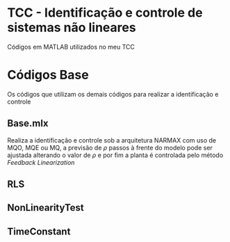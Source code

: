 # TCC - Identificação e controle de sistemas não lineares
Códigos em MATLAB utilizados no meu TCC

# Códigos Base

Os códigos que utilizam os demais códigos para realizar a identificação e controle
  
## Base.mlx

Realiza a identificação e controle sob a arquitetura NARMAX com uso de MQO, MQE ou MQ, a previsão de $\rho$ passos à frente do modelo pode ser ajustada alterando o valor de $\rho$ e por fim a planta é controlada pelo método _Feedback Linearization_
  
## RLS  

## NonLinearityTest

## TimeConstant
  

